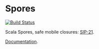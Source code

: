 # Spores

[![Build Status](https://platform-ci.scala-lang.org/api/badges/scalacenter/spores-spark/status.svg)](https://platform-ci.scala-lang.org/jvican/spores-spark)

Scala Spores, safe mobile closures: [SIP-21](http://docs.scala-lang.org/sips/pending/spores.html).

[Documentation](http://scalacenter.github.io/spores/spores.html).

